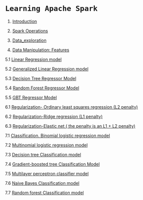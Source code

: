 # `Learning Apache Spark`

1. [Introduction](https://github.com/alinemati45/LearningApacheSpark/blob/master/1.%20Introduction.ipynb)

2. [Spark Operations](https://github.com/alinemati45/LearningApacheSpark/blob/master/2.%20Spark%20Operations.ipynb)

3. [Data_exploration](https://github.com/alinemati45/LearningApacheSpark/blob/master/3.%20Data_exploration.ipynb)

4. [Data Manipulation: Features](https://github.com/alinemati45/LearningApacheSpark/blob/master/4.%20Data%20Manipulation:%20Features.ipynb)

5.1 [ Linear Regression model](https://github.com/alinemati45/LearningApacheSpark/blob/master/5.1%20Linear%20Regression.ipynb)

5.2 [Generalized Linear Regression model](https://github.com/alinemati45/LearningApacheSpark/blob/master/5.2%20Generalized%20Linear%20Regression.ipynb)

5.3 [Decision Tree Regressor Model](https://github.com/alinemati45/LearningApacheSpark/blob/master/5.3%20Decision%20Tree%20Regressor.ipynb)

5.4 [Random Forest Regressor Model](https://github.com/alinemati45/LearningApacheSpark/blob/master/5.4%20Random%20Forest%20Regressor.ipynb)

5.5 [GBT Regressor Model](https://github.com/alinemati45/LearningApacheSpark/blob/master/5.5%20GBT%20Regressor.ipynb)

6.1 [Regularization- Ordinary least squares regression (L2 penalty)](https://github.com/alinemati45/LearningApacheSpark/blob/master/6.%20Regularization-%20Ordinary%20least%20squares%20regression%20(L2%20penalty).ipynb)

6.2 [Regularization-Ridge regression (L1 penalty)](https://github.com/alinemati45/LearningApacheSpark/blob/master/6.%20Regularization-Ridge%20regression%20(L1%20penalty).ipynb)

6.3 [Regularization-Elastic net ( the penalty is an L1 + L2 penalty) ](https://github.com/alinemati45/LearningApacheSpark/blob/master/6.%20Regularization-Elastic%20net%20(%20the%20penalty%20is%20an%20L1%20%2B%20L2%20penalty).ipynb)

7.1 [ Classification. Binomial logistic regression model](https://github.com/alinemati45/LearningApacheSpark/blob/master/7.1.%20Classification.%20Binomial%20logistic%20regression.ipynb)

7.2 [Multinomial logistic regression model](https://github.com/alinemati45/LearningApacheSpark/blob/master/7.2.%20Multinomial%20logistic%20regression.ipynb)

7.3 [Decision tree Classification model](https://github.com/alinemati45/LearningApacheSpark/blob/master/7.3.%20Decision%20tree%20Classification.ipynb)

7.4 [Gradient-boosted tree Classification Model](https://github.com/alinemati45/LearningApacheSpark/blob/master/7.4%20Gradient-boosted%20tree%20Classification.ipynb)

7.5 [ Multilayer perceptron classifier model](https://github.com/alinemati45/LearningApacheSpark/blob/master/7.5%20Multilayer%20perceptron%20classifier.ipynb)

7.6 [Naive Bayes Classification model](https://github.com/alinemati45/LearningApacheSpark/blob/master/7.6%20Naive%20Bayes%20Classification.ipynb)

7.7 [Random forest Classification model](https://github.com/alinemati45/LearningApacheSpark/blob/master/7.7.%20Random%20forest%20Classification.ipynb)
